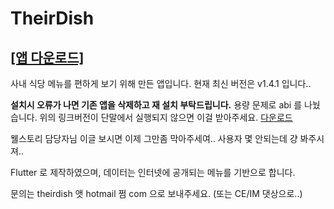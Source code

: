 # TheirDish

## **[[앱 다운로드]](https://github.com/TheirDish/TheirDish/raw/master/TheirDish_1.4.1-arm64-v8a-release.apk)**

사내 식당 메뉴를 편하게 보기 위해 만든 앱입니다.
현재 최신 버전은 v1.4.1 입니다..

**설치시 오류가 나면 기존 앱을 삭제하고 재 설치 부탁드립니다.**
용량 문제로 abi 를 나눴습니다. 위의 링크버전이 단말에서 실행되지 않으면 이걸 받아주세요. [다운로드](https://github.com/TheirDish/TheirDish/raw/master/TheirDish_1.4.1-armeabi-v7a-release.apk)

웰스토리 담당자님 이글 보시면 이제 그만좀 막아주세여.. 사용자 몇 안되는데 걍 봐주시져..

Flutter 로 제작하였으며, 데이터는 인터넷에 공개되는 메뉴를 기반으로 합니다.

문의는 theirdish 앳 hotmail 쩜 com 으로 보내주세요. (또는 CE/IM 댓상으로..) 
